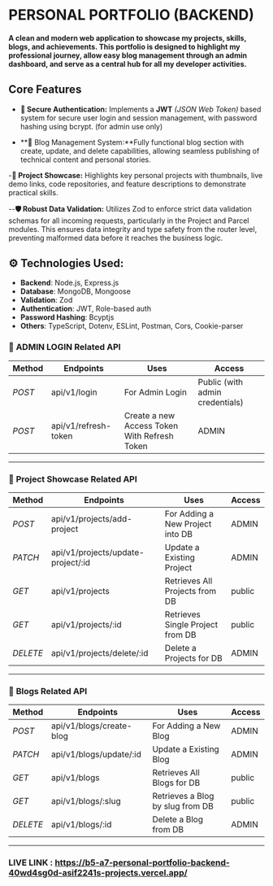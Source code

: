 # PERSONAL PORTFOLIO (BACKEND)

#### A clean and modern web application to showcase my projects, skills, blogs, and achievements. This portfolio is designed to highlight my professional journey, allow easy blog management through an admin dashboard, and serve as a central hub for all my developer activities.

## Core Features

- **🔐 Secure Authentication:** Implements a **JWT** _(JSON Web Token)_ based system for secure user login and session management, with password hashing using bcrypt. (for admin use only)

- **📝 Blog Management System:**Fully functional blog section with create, update, and delete capabilities, allowing seamless publishing of technical content and personal stories.

-**💼 Project Showcase:** Highlights key personal projects with thumbnails, live demo links, code repositories, and feature descriptions to demonstrate practical skills.

--**🛡️ Robust Data Validation:** Utilizes Zod to enforce strict data validation schemas for all incoming requests, particularly in the Project and Parcel modules. This ensures data integrity and type safety from the router level, preventing malformed data before it reaches the business logic.

## ⚙️ **Technologies Used:**

- **Backend**: Node.js, Express.js
- **Database**: MongoDB, Mongoose
- **Validation**: Zod
- **Authentication**: JWT, Role-based auth
- **Password Hashing**: Bcyptjs
- **Others**: TypeScript, Dotenv, ESLint, Postman, Cors, Cookie-parser

### 🔐 **ADMIN LOGIN Related API**

| **Method** | **Endpoints**        | **Uses**                                     | **Access**                      |
| ---------- | -------------------- | -------------------------------------------- | ------------------------------- |
| _POST_     | api/v1/login         | For Admin Login                              | Public (with admin credentials) |
| _POST_     | api/v1/refresh-token | Create a new Access Token With Refresh Token | ADMIN                           |

---

### 🔐 **Project Showcase Related API**

| **Method** | **Endpoints**                      | **Uses**                         | **Access** |
| ---------- | ---------------------------------- | -------------------------------- | ---------- |
| _POST_     | api/v1/projects/add-project        | For Adding a New Project into DB | ADMIN      |
| _PATCH_    | api/v1/projects/update-project/:id | Update a Existing Project        | ADMIN      |
| _GET_      | api/v1/projects                    | Retrieves All Projects from DB   | public     |
| _GET_      | api/v1/projects/:id                | Retrieves Single Project from DB | public     |
| _DELETE_   | api/v1/projects/delete/:id         | Delete a Projects for DB         | ADMIN      |

---

### 🔐 **Blogs Related API**

| **Method** | **Endpoints**            | **Uses**                         | **Access** |
| ---------- | ------------------------ | -------------------------------- | ---------- |
| _POST_     | api/v1/blogs/create-blog | For Adding a New Blog            | ADMIN      |
| _PATCH_    | api/v1/blogs/update/:id  | Update a Existing Blog           | ADMIN      |
| _GET_      | api/v1/blogs             | Retrieves All Blogs for DB       | public     |
| _GET_      | api/v1/blogs/:slug       | Retrieves a Blog by slug from DB | public     |
| _DELETE_   | api/v1/blogs/:id         | Delete a Blog from DB            | ADMIN      |

---

<!-- ### [ CLICK HERE TO OPEN THE LIVE LINK](https://b5-a7-personal-portfolio-backend-40wd4sg0d-asif2241s-projects.vercel.app/) -->

### LIVE LINK : https://b5-a7-personal-portfolio-backend-40wd4sg0d-asif2241s-projects.vercel.app/
